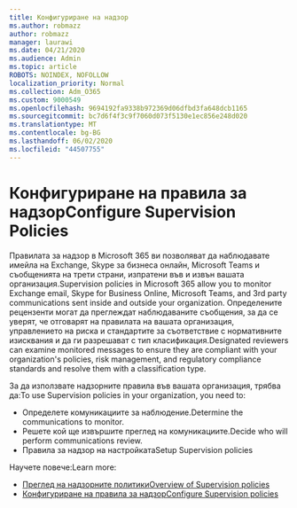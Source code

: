 ```yaml
---
title: Конфигуриране на надзор
ms.author: robmazz
author: robmazz
manager: laurawi
ms.date: 04/21/2020
ms.audience: Admin
ms.topic: article
ROBOTS: NOINDEX, NOFOLLOW
localization_priority: Normal
ms.collection: Adm_O365
ms.custom: 9000549
ms.openlocfilehash: 9694192fa9338b972369d06dfbd3fa648dcb1165
ms.sourcegitcommit: bc7d6f4f3c9f7060d073f5130e1ec856e248d020
ms.translationtype: MT
ms.contentlocale: bg-BG
ms.lasthandoff: 06/02/2020
ms.locfileid: "44507755"
---
```

# <a name="configure-supervision-policies"></a><span data-ttu-id="e902d-102">Конфигуриране на правила за надзор</span><span class="sxs-lookup"><span data-stu-id="e902d-102">Configure Supervision Policies</span></span>

<span data-ttu-id="e902d-103">Правилата за надзор в Microsoft 365 ви позволяват да наблюдавате имейла на Exchange, Skype за бизнеса онлайн, Microsoft Teams и съобщенията на трети страни, изпратени във и извън вашата организация.</span><span class="sxs-lookup"><span data-stu-id="e902d-103">Supervision policies in Microsoft 365 allow you to monitor Exchange email, Skype for Business Online, Microsoft Teams, and 3rd party communications sent inside and outside your organization.</span></span> <span data-ttu-id="e902d-104">Определените рецензенти могат да преглеждат наблюдаваните съобщения, за да се уверят, че отговарят на правилата на вашата организация, управлението на риска и стандартите за съответствие с нормативните изисквания и да ги разрешават с тип класификация.</span><span class="sxs-lookup"><span data-stu-id="e902d-104">Designated reviewers can examine monitored messages to ensure they are compliant with your organization's policies, risk management, and regulatory compliance standards and resolve them with a classification type.</span></span>

<span data-ttu-id="e902d-105">За да използвате надзорните правила във вашата организация, трябва да:</span><span class="sxs-lookup"><span data-stu-id="e902d-105">To use Supervision policies in your organization, you need to:</span></span>

- <span data-ttu-id="e902d-106">Определете комуникациите за наблюдение.</span><span class="sxs-lookup"><span data-stu-id="e902d-106">Determine the communications to monitor.</span></span>
- <span data-ttu-id="e902d-107">Решете кой ще извършите преглед на комуникациите.</span><span class="sxs-lookup"><span data-stu-id="e902d-107">Decide who will perform communications review.</span></span>
- <span data-ttu-id="e902d-108">Правила за надзор на настройката</span><span class="sxs-lookup"><span data-stu-id="e902d-108">Setup Supervision policies</span></span>

<span data-ttu-id="e902d-109">Научете повече:</span><span class="sxs-lookup"><span data-stu-id="e902d-109">Learn more:</span></span>

- [<span data-ttu-id="e902d-110">Преглед на надзорните политики</span><span class="sxs-lookup"><span data-stu-id="e902d-110">Overview of Supervision policies</span></span>](https://docs.microsoft.com/microsoft-365/compliance/supervision-policies)
- [<span data-ttu-id="e902d-111">Конфигуриране на правила за надзор</span><span class="sxs-lookup"><span data-stu-id="e902d-111">Configure Supervision policies</span></span>](https://docs.microsoft.com/microsoft-365/compliance/configure-supervision-policies)
